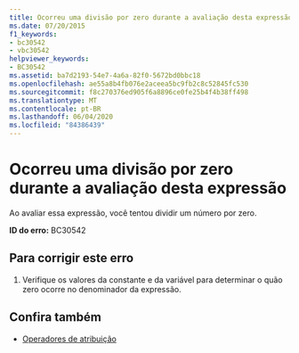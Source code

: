 ```yaml
---
title: Ocorreu uma divisão por zero durante a avaliação desta expressão
ms.date: 07/20/2015
f1_keywords:
- bc30542
- vbc30542
helpviewer_keywords:
- BC30542
ms.assetid: ba7d2193-54e7-4a6a-82f0-5672bd0bbc18
ms.openlocfilehash: ae55a8b4fb076e2aceea5bc9fb2c8c52845fc530
ms.sourcegitcommit: f8c270376ed905f6a8896ce0fe25b4f4b38ff498
ms.translationtype: MT
ms.contentlocale: pt-BR
ms.lasthandoff: 06/04/2020
ms.locfileid: "84386439"
---
```

# <a name="division-by-zero-occurred-while-evaluating-this-expression"></a>Ocorreu uma divisão por zero durante a avaliação desta expressão
Ao avaliar essa expressão, você tentou dividir um número por zero.  
  
 **ID do erro:** BC30542  
  
## <a name="to-correct-this-error"></a>Para corrigir este erro  
  
1. Verifique os valores da constante e da variável para determinar o quão zero ocorre no denominador da expressão.  
  
## <a name="see-also"></a>Confira também

- [Operadores de atribuição](../language-reference/operators/assignment-operators.md)
